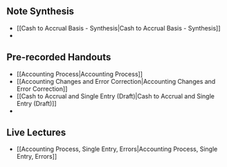 ## Note Synthesis
- [[Cash to Accrual Basis - Synthesis|Cash to Accrual Basis - Synthesis]]
- 

## Pre-recorded Handouts
- [[Accounting Process|Accounting Process]]
- [[Accounting Changes and Error Correction|Accounting Changes and Error Correction]]
- [[Cash to Accrual and Single Entry (Draft)|Cash to Accrual and Single Entry (Draft)]]
- 

## Live Lectures
- [[Accounting Process, Single Entry, Errors|Accounting Process, Single Entry, Errors]]
